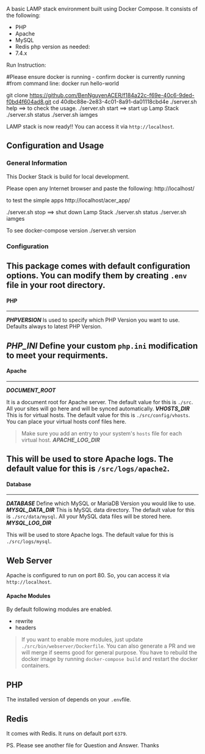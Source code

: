 
A basic LAMP stack environment built using Docker Compose. It consists of the following:

* PHP
* Apache
* MySQL
* Redis
php version as needed:
* 7.4.x

Run Instruction:

#Please ensure docker is running - confirm docker is currently running
#from command line: docker run hello-world

git clone https://github.com/BenNguyenACER/f184a22c-f69e-40c6-9ded-f0bd4f604ad8.git
cd  40dbc88e-2e83-4c01-8a91-da01118cbd4e
./server.sh help ==> to check the usage.
./server.sh start ==> start up Lamp Stack
./server.sh status
./server.sh iamges

LAMP stack is now ready!! You can access it via `http://localhost`.
##  Configuration and Usage
### General Information
This Docker Stack is build for local development.

Please open any Internet browser and paste the following:
http://localhost/

to test the simple apps
http://localhost/acer_app/

./server.sh stop ==> shut down Lamp Stack
./server.sh status
./server.sh iamges

To see docker-compose version
./server.sh version


### Configuration
This package comes with default configuration options. You can modify them by creating `.env` file in your root directory.
---
#### PHP
---
_**PHPVERSION**_
Is used to specify which PHP Version you want to use. Defaults always to latest PHP Version.

_**PHP_INI**_
Define your custom `php.ini` modification to meet your requirments.
---
#### Apache
---
_**DOCUMENT_ROOT**_

It is a document root for Apache server. The default value for this is `./src`. All your sites will go here and will be synced automatically.
_**VHOSTS_DIR**_
This is for virtual hosts. The default value for this is `./src/config/vhosts`. You can place your virtual hosts conf files here.
> Make sure you add an entry to your system's `hosts` file for each virtual host.
_**APACHE_LOG_DIR**_

This will be used to store Apache logs. The default value for this is `/src/logs/apache2`.
---
#### Database
---
_**DATABASE**_
Define which MySQL or MariaDB Version you would like to use.
_**MYSQL_DATA_DIR**_
This is MySQL data directory. The default value for this is `./src/data/mysql`. All your MySQL data files will be stored here.
_**MYSQL_LOG_DIR**_

This will be used to store Apache logs. The default value for this is `./src/logs/mysql`.
## Web Server
Apache is configured to run on port 80. So, you can access it via `http://localhost`.

#### Apache Modules
By default following modules are enabled.
* rewrite
* headers
> If you want to enable more modules, just update `./src/bin/webserver/Dockerfile`. You can also generate a PR and we will merge if seems good for general purpose.
> You have to rebuild the docker image by running `docker-compose build` and restart the docker containers.

## PHP
The installed version of depends on your `.env`file.

## Redis
It comes with Redis. It runs on default port `6379`.




PS.
Please see another file for Question and Answer. Thanks
